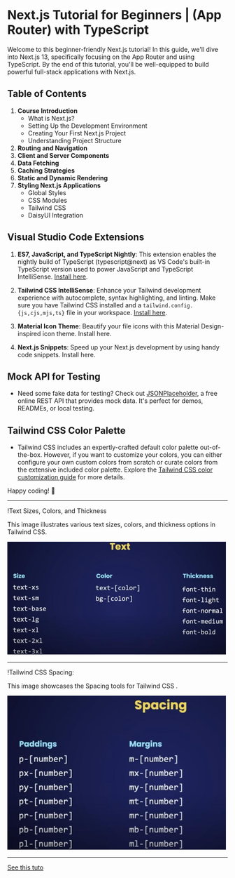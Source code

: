 # Next.js Tutorial for Beginners | (App Router) with TypeScript

Welcome to this beginner-friendly Next.js tutorial! In this guide, we'll dive into Next.js 13, specifically focusing on the App Router and using TypeScript. By the end of this tutorial, you'll be well-equipped to build powerful full-stack applications with Next.js.

## Table of Contents

1. **Course Introduction**
    - What is Next.js?
    - Setting Up the Development Environment
    - Creating Your First Next.js Project
    - Understanding Project Structure
2. **Routing and Navigation**
3. **Client and Server Components**
4. **Data Fetching**
5. **Caching Strategies**
6. **Static and Dynamic Rendering**
7. **Styling Next.js Applications**
    - Global Styles
    - CSS Modules
    - Tailwind CSS
    - DaisyUI Integration


## Visual Studio Code Extensions

1. **ES7, JavaScript, and TypeScript Nightly**: This extension enables the nightly build of TypeScript (typescript@next) as VS Code's built-in TypeScript version used to power JavaScript and TypeScript IntelliSense. [Install here](https://marketplace.visualstudio.com/items?itemName=ms-vscode.vscode-typescript-next).

2. **Tailwind CSS IntelliSense**: Enhance your Tailwind development experience with autocomplete, syntax highlighting, and linting. Make sure you have Tailwind CSS installed and a `tailwind.config.{js,cjs,mjs,ts}` file in your workspace. [Install here](https://marketplace.visualstudio.com/items?itemName=bradlc.vscode-tailwindcss).

3. **Material Icon Theme**: Beautify your file icons with this Material Design-inspired icon theme. Install here.

4. **Next.js Snippets**: Speed up your Next.js development by using handy code snippets. Install here.

## Mock API for Testing

- Need some fake data for testing? Check out [JSONPlaceholder](https://jsonplaceholder.typicode.com/), a free online REST API that provides mock data. It's perfect for demos, READMEs, or local testing.

## Tailwind CSS Color Palette

- Tailwind CSS includes an expertly-crafted default color palette out-of-the-box. However, if you want to customize your colors, you can either configure your own custom colors from scratch or curate colors from the extensive included color palette. Explore the [Tailwind CSS color customization guide](https://tailwindcss.com/docs/customizing-colors) for more details.

Happy coding! 🚀

---

!Text Sizes, Colors, and Thickness

This image illustrates various text sizes, colors, and thickness options in Tailwind CSS.
<div style="center">
 <img src="tailwindcssText.jpg" width="500px">
</div>

---

!Tailwind CSS Spacing:

This image showcases the Spacing tools for Tailwind CSS .
<div style="center">
 <img src="tailwindcssSpacing.jpg" width="500px">
</div>

---

[See this tuto ](https://www.youtube.com/watch?v=ZVnjOPwW4ZA&t=1963s)